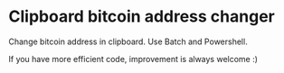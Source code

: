 # Clipboard bitcoin address changer

Change bitcoin address in clipboard. Use Batch and Powershell.

If you have more efficient code, improvement is always welcome :)
